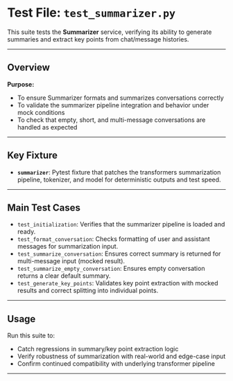 # Test File: `test_summarizer.py`

This suite tests the **Summarizer** service, verifying its ability to generate summaries and extract key points from chat/message histories.

---

## Overview

**Purpose:**
- To ensure Summarizer formats and summarizes conversations correctly
- To validate the summarizer pipeline integration and behavior under mock conditions
- To check that empty, short, and multi-message conversations are handled as expected

---

## Key Fixture

- **`summarizer`**: Pytest fixture that patches the transformers summarization pipeline, tokenizer, and model for deterministic outputs and test speed.

---

## Main Test Cases

- `test_initialization`: Verifies that the summarizer pipeline is loaded and ready.
- `test_format_conversation`: Checks formatting of user and assistant messages for summarization input.
- `test_summarize_conversation`: Ensures correct summary is returned for multi-message input (mocked result).
- `test_summarize_empty_conversation`: Ensures empty conversation returns a clear default summary.
- `test_generate_key_points`: Validates key point extraction with mocked results and correct splitting into individual points.

---

## Usage

Run this suite to:
- Catch regressions in summary/key point extraction logic
- Verify robustness of summarization with real-world and edge-case input
- Confirm continued compatibility with underlying transformer pipeline

---

